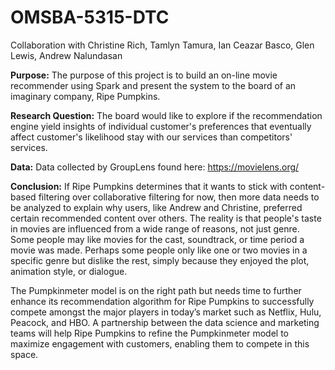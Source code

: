 # OMSBA-5315-DTC

Collaboration with Christine Rich, Tamlyn Tamura, Ian Ceazar Basco, Glen Lewis, Andrew Nalundasan

**Purpose:** 
The purpose of this project is to build an on-line movie recommender using Spark and present the system to the board of an imaginary company, Ripe Pumpkins.

**Research Question:**
The board would like to explore if the recommendation engine yield insights of individual customer's preferences that eventually affect customer's likelihood stay with our services than competitors' services.

**Data:** 
Data collected by GroupLens found here: https://movielens.org/

**Conclusion:** 
If Ripe Pumpkins determines that it wants to stick with content-based filtering over collaborative filtering for now, then more data needs to be analyzed to explain why users, like Andrew and Christine, preferred certain recommended content over others. The reality is that people's taste in movies are influenced from a wide range of reasons, not just genre. Some people may like movies for the cast, soundtrack, or time period a movie was made. Perhaps some people only like one or two movies in a specific genre but dislike the rest, simply because they enjoyed the plot, animation style, or dialogue. 

The Pumpkinmeter model is on the right path but needs time to further enhance its recommendation algorithm for Ripe Pumpkins to successfully compete amongst the major players in today’s market such as Netflix, Hulu, Peacock, and HBO. A partnership between the data science and marketing teams will help Ripe Pumpkins to refine the Pumpkinmeter model to maximize engagement with customers, enabling them to compete in this space. 

